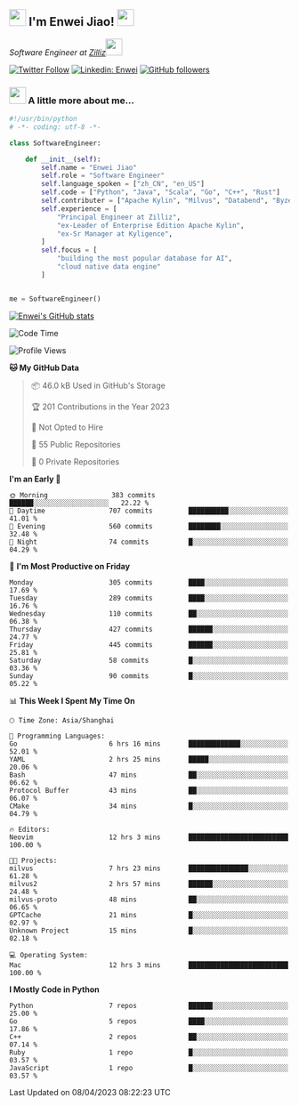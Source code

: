 <h2><img src="https://emojis.slackmojis.com/emojis/images/1531849430/4246/blob-sunglasses.gif?1531849430" width="30"/> I'm  Enwei Jiao! <img src="https://media.giphy.com/media/juBt25nT1KGys/giphy.gif" width=30> </h2>
<!-- <img align='right' src="https://media.giphy.com/media/M9gbBd9nbDrOTu1Mqx/giphy.gif" width="230"> -->
<p><em>Software Engineer at <a href="https://zilliz.com/">Zilliz</a><img src="https://media.giphy.com/media/WUlplcMpOCEmTGBtBW/giphy.gif" width="30"></em></p>

[![Twitter Follow](https://img.shields.io/twitter/follow/misteranmol?label=Follow)](https://twitter.com/intent/follow?screen_name=EnweiJiao)
[![Linkedin: Enwei](https://img.shields.io/badge/-enwei-blue?style=&logo=Linkedin&logoColor=white&link=https://www.linkedin.com/in/enwei-jiao-41192a97)](https://www.linkedin.com/in/enwei-jiao-41192a97/)
[![GitHub followers](https://img.shields.io/github/followers/jiaoew1991?label=Follow&style=social)](https://github.com/jiaoew1991)


### <img src="https://media.giphy.com/media/VgCDAzcKvsR6OM0uWg/giphy.gif" width="30"> A little more about me...  

```python
#!/usr/bin/python
# -*- coding: utf-8 -*-

class SoftwareEngineer:

    def __init__(self):
        self.name = "Enwei Jiao"
        self.role = "Software Engineer"
        self.language_spoken = ["zh_CN", "en_US"]
        self.code = ["Python", "Java", "Scala", "Go", "C++", "Rust"]
        self.contributer = ["Apache Kylin", "Milvus", "Databend", "Byzer-Lang"]
        self.experience = [
            "Principal Engineer at Zilliz",
            "ex-Leader of Enterprise Edition Apache Kylin",
            "ex-Sr Manager at Kyligence",
        ]
        self.focus = [
            "building the most popular database for AI",
            "cloud native data engine"
        ]


me = SoftwareEngineer()
```

[![Enwei's GitHub stats](https://github-readme-stats.vercel.app/api?username=jiaoew1991&count_private=true&show_icons=true)](https://github.com/jiaoew1991/jiaoew1991)

<!-- [![Top Langs](https://github-readme-stats.vercel.app/api/top-langs/?username=jiaoew1991&layout=compact)](https://github.com/jiaoew1991/jiaoew1991) -->

<!--START_SECTION:waka-->
![Code Time](http://img.shields.io/badge/Code%20Time-619%20hrs%202%20mins-blue)

![Profile Views](http://img.shields.io/badge/Profile%20Views-1-blue)

**🐱 My GitHub Data** 

> 📦 46.0 kB Used in GitHub's Storage 
 > 
> 🏆 201 Contributions in the Year 2023
 > 
> 🚫 Not Opted to Hire
 > 
> 📜 55 Public Repositories 
 > 
> 🔑 0 Private Repositories 
 > 
**I'm an Early 🐤** 

```text
🌞 Morning                383 commits         ██████░░░░░░░░░░░░░░░░░░░   22.22 % 
🌆 Daytime                707 commits         ██████████░░░░░░░░░░░░░░░   41.01 % 
🌃 Evening                560 commits         ████████░░░░░░░░░░░░░░░░░   32.48 % 
🌙 Night                  74 commits          █░░░░░░░░░░░░░░░░░░░░░░░░   04.29 % 
```
📅 **I'm Most Productive on Friday** 

```text
Monday                   305 commits         ████░░░░░░░░░░░░░░░░░░░░░   17.69 % 
Tuesday                  289 commits         ████░░░░░░░░░░░░░░░░░░░░░   16.76 % 
Wednesday                110 commits         ██░░░░░░░░░░░░░░░░░░░░░░░   06.38 % 
Thursday                 427 commits         ██████░░░░░░░░░░░░░░░░░░░   24.77 % 
Friday                   445 commits         ██████░░░░░░░░░░░░░░░░░░░   25.81 % 
Saturday                 58 commits          █░░░░░░░░░░░░░░░░░░░░░░░░   03.36 % 
Sunday                   90 commits          █░░░░░░░░░░░░░░░░░░░░░░░░   05.22 % 
```


📊 **This Week I Spent My Time On** 

```text
🕑︎ Time Zone: Asia/Shanghai

💬 Programming Languages: 
Go                       6 hrs 16 mins       █████████████░░░░░░░░░░░░   52.01 % 
YAML                     2 hrs 25 mins       █████░░░░░░░░░░░░░░░░░░░░   20.06 % 
Bash                     47 mins             ██░░░░░░░░░░░░░░░░░░░░░░░   06.62 % 
Protocol Buffer          43 mins             ██░░░░░░░░░░░░░░░░░░░░░░░   06.07 % 
CMake                    34 mins             █░░░░░░░░░░░░░░░░░░░░░░░░   04.79 % 

🔥 Editors: 
Neovim                   12 hrs 3 mins       █████████████████████████   100.00 % 

🐱‍💻 Projects: 
milvus                   7 hrs 23 mins       ███████████████░░░░░░░░░░   61.28 % 
milvus2                  2 hrs 57 mins       ██████░░░░░░░░░░░░░░░░░░░   24.48 % 
milvus-proto             48 mins             ██░░░░░░░░░░░░░░░░░░░░░░░   06.65 % 
GPTCache                 21 mins             █░░░░░░░░░░░░░░░░░░░░░░░░   02.97 % 
Unknown Project          15 mins             █░░░░░░░░░░░░░░░░░░░░░░░░   02.18 % 

💻 Operating System: 
Mac                      12 hrs 3 mins       █████████████████████████   100.00 % 
```

**I Mostly Code in Python** 

```text
Python                   7 repos             ██████░░░░░░░░░░░░░░░░░░░   25.00 % 
Go                       5 repos             ████░░░░░░░░░░░░░░░░░░░░░   17.86 % 
C++                      2 repos             ██░░░░░░░░░░░░░░░░░░░░░░░   07.14 % 
Ruby                     1 repo              █░░░░░░░░░░░░░░░░░░░░░░░░   03.57 % 
JavaScript               1 repo              █░░░░░░░░░░░░░░░░░░░░░░░░   03.57 % 
```




 Last Updated on 08/04/2023 08:22:23 UTC
<!--END_SECTION:waka-->
